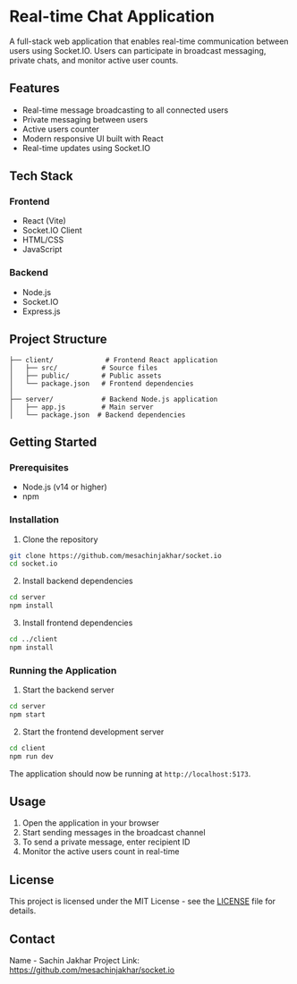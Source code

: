 # Real-time Chat Application

A full-stack web application that enables real-time communication between users using Socket.IO. Users can participate in broadcast messaging, private chats, and monitor active user counts.

## Features

- Real-time message broadcasting to all connected users
- Private messaging between users
- Active users counter
- Modern responsive UI built with React
- Real-time updates using Socket.IO

## Tech Stack

### Frontend
- React (Vite)
- Socket.IO Client
- HTML/CSS
- JavaScript

### Backend
- Node.js
- Socket.IO
- Express.js

## Project Structure

```
├── client/             # Frontend React application
│   ├── src/           # Source files
│   ├── public/        # Public assets
│   └── package.json   # Frontend dependencies
│
├── server/            # Backend Node.js application
│   ├── app.js         # Main server
│   └── package.json  # Backend dependencies
```

## Getting Started

### Prerequisites
- Node.js (v14 or higher)
- npm

### Installation

1. Clone the repository
```bash
git clone https://github.com/mesachinjakhar/socket.io
cd socket.io
```

2. Install backend dependencies
```bash
cd server
npm install
```

3. Install frontend dependencies
```bash
cd ../client
npm install
```

### Running the Application

1. Start the backend server
```bash
cd server
npm start
```

2. Start the frontend development server
```bash
cd client
npm run dev
```

The application should now be running at `http://localhost:5173`.

## Usage

1. Open the application in your browser
2. Start sending messages in the broadcast channel
3. To send a private message, enter recipient ID
4. Monitor the active users count in real-time

## License

This project is licensed under the MIT License - see the [LICENSE](LICENSE) file for details.

## Contact

Name - Sachin Jakhar
Project Link: https://github.com/mesachinjakhar/socket.io
